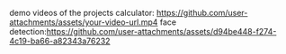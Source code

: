 demo videos of the projects
calculator: https://github.com/user-attachments/assets/your-video-url.mp4
face detection:https://github.com/user-attachments/assets/d94be448-f274-4c19-ba66-a82343a76232








